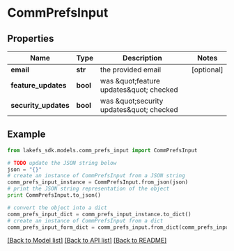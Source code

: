 # CommPrefsInput


## Properties
Name | Type | Description | Notes
------------ | ------------- | ------------- | -------------
**email** | **str** | the provided email | [optional] 
**feature_updates** | **bool** | was \&quot;feature updates\&quot; checked | 
**security_updates** | **bool** | was \&quot;security updates\&quot; checked | 

## Example

```python
from lakefs_sdk.models.comm_prefs_input import CommPrefsInput

# TODO update the JSON string below
json = "{}"
# create an instance of CommPrefsInput from a JSON string
comm_prefs_input_instance = CommPrefsInput.from_json(json)
# print the JSON string representation of the object
print CommPrefsInput.to_json()

# convert the object into a dict
comm_prefs_input_dict = comm_prefs_input_instance.to_dict()
# create an instance of CommPrefsInput from a dict
comm_prefs_input_form_dict = comm_prefs_input.from_dict(comm_prefs_input_dict)
```
[[Back to Model list]](../README.md#documentation-for-models) [[Back to API list]](../README.md#documentation-for-api-endpoints) [[Back to README]](../README.md)


